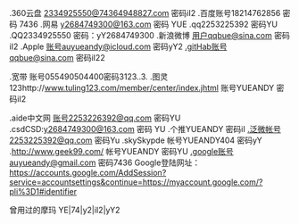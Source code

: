 .360云盘 2334925550@74364948827.com 密码iI2
.百度账号18214762856 密码 7436
.网易 y2684749300@163.com 密码  YUE
.qq2253225392 密码YU
.QQ2334925550 密码：yY2684749300
.新浪微博 用户qqbue@sina.com 密码iI2
.Apple 账号auyueandy@icloud.com 密码yY2
.gitHab账号qqbue@sina.com 密码iI22

.宽带 账号055490504400密码3123..3.
.图灵123http://www.tuling123.com/member/center/index.jhtml
 账号YUEANDY 密码iI2

.aide中文网
 账号2253226392@qq.com 密码YU
.csdCSD:y2684749300@163.com 密码 YU
.个推YUEANDY 密码iI
.泛微帐号2253225392@qq.com 密码Yu
.skySkypde 帐号YUEANDY404 密码yY
.http://www.geek99.com/ 帐号YUEANDY 密码YU
.google账号auyueandy@gmail.com 密码7436
Google登陆网址：https://accounts.google.com/AddSession?service=accountsettings&continue=https://myaccount.google.com/?pli%3D1#identifier


曾用过的摩玛
YE|74|y2|iI2|yY2

